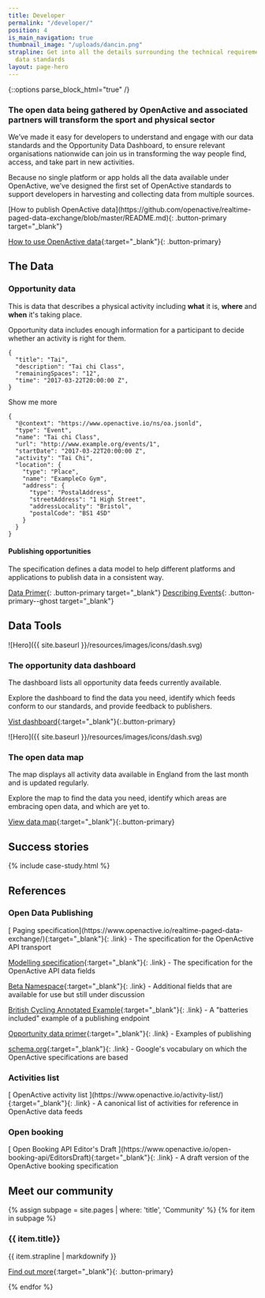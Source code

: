 ```yaml
---
title: Developer
permalink: "/developer/"
position: 4
is_main_navigation: true
thumbnail_image: "/uploads/dancin.png"
strapline: Get into all the details surrounding the technical requirements of our
  data standards
layout: page-hero
---
```


{::options parse_block_html="true" /}

<!--  ---------------->
<!-- HERO TEXT -->
<!--  ---------------->
<article>
<div class="one">

### The open data being gathered by OpenActive and associated partners will transform the sport and physical sector

We’ve made it easy for developers to understand and engage with our data standards and the Opportunity Data Dashboard, to ensure relevant organisations nationwide can join us in transforming the way people find, access, and take part in new activities.

Because no single platform or app holds all the data available under OpenActive, we’ve designed the first set of OpenActive standards to support developers in harvesting and collecting data from multiple sources.

</div>
</article>
<article>
<div class="two">
[How to publish OpenActive data](https://github.com/openactive/realtime-paged-data-exchange/blob/master/README.md){: .button-primary target="_blank"}

</div>
<div class="two">

[How to use OpenActive data](https://www.openactive.io/getting-started/){:target="_blank"}{: .button-primary}

</div>
</article>

<!--  ---------------->
<!-- CODE -->
<!--  ---------------->
<article class="title-row invert developer-data">
<h2 class="sub-heading-two">The Data</h2>
<div class="code left">

### Opportunity data

This is data that describes a physical activity including **what** it is, **where** and **when** it's taking place.

Opportunity data includes enough information for a participant to decide whether an activity is right for them.

</div>
<div class="code right">
<div class="terminal">

    {
      "title": "Tai",
      "description": "Tai chi Class",
      "remainingSpaces": "12",
      "time": "2017-03-22T20:00:00 Z",
    }

</div>

<a class="data-show button-primary">Show me more</a>

</div>

<div class="further-code left">
<div class="terminal">

    {
      "@context": "https://www.openactive.io/ns/oa.jsonld",
      "type": "Event",
      "name": "Tai chi Class",
      "url": "http://www.example.org/events/1",
      "startDate": "2017-03-22T20:00:00 Z",
      "activity": "Tai Chi",
      "location": {
        "type": "Place",
        "name": "ExampleCo Gym",
        "address": {
          "type": "PostalAddress",
          "streetAddress": "1 High Street",
          "addressLocality": "Bristol",
          "postalCode": "BS1 4SD"
        }
      }
    }

</div>
</div>
<div class="further-code right">

#### Publishing opportunities

The specification defines a data model to help different platforms and applications to publish data in a consistent way.

[Data Primer](https://www.openactive.io/opportunity-data-primer/){: .button-primary target="_blank"}
[Describing Events](https://www.openactive.io/opportunity-data-primer/#describing-events){: .button-primary--ghost target="_blank"}

</div>
</article>

<!--  ---------------->
<!-- DASHBOARD -->
<!--  ---------------->
<article class="title-row dashboard">
<h2 class="sub-heading-two">Data Tools</h2>
<div class="two tworight">

![Hero]({{ site.baseurl }}/resources/images/icons/dash.svg)

</div>
<div class="two tworight">

### The opportunity data dashboard

The dashboard lists all opportunity data feeds currently available.

Explore the dashboard to find the data you need, identify which feeds conform to our standards, and provide feedback to publishers.

[Vist dashboard](http://status.openactive.io/){:target="_blank"}{:.button-primary}

</div>
</article>
<article class="dashboard">
<div class="two tworight">

![Hero]({{ site.baseurl }}/resources/images/icons/dash.svg)

</div>
<div class="two tworight">

### The open data map

The map displays all activity data available in England from the last month and is updated regularly.

Explore the map to find the data you need, identify which areas are embracing open data, and which are yet to. 

[View data map](http://mgo.ms/s/6lmxv){:target="_blank"}{:.button-primary}

</div>
</article>

<!--  ---------------->
<!-- CASE STUDIES -->
<!--  ---------------->
<article class="title-row">
<h2 class="sub-heading-two margin-top">Success stories</h2>
{% include case-study.html %}
</article>

<!--  ---------------->
<!-- CALL TO ACTION -->
<!--  ---------------->

<article class=" title-row">
<h2 class="sub-heading-two">References</h2>
<div class="one">
<h3>Open Data Publishing</h3>
<p></p>
[ Paging specification](https://www.openactive.io/realtime-paged-data-exchange/){:target="_blank"}{: .link} - The specification for the OpenActive API transport

[ Modelling specification](https://www.openactive.io/modelling-opportunity-data/){:target="_blank"}{: .link} - The specification for the OpenActive API data fields

[ Beta Namespace](https://www.openactive.io/ns-beta/){:target="_blank"}{: .link} - Additional fields that are available for use but still under discussion

[ British Cycling Annotated Example](https://github.com/openactive/activation/issues/104){:target="_blank"}{: .link} - A "batteries included" example of a publishing endpoint

[ Opportunity data primer](https://www.openactive.io/opportunity-data-primer/){:target="_blank"}{: .link} - Examples of publishing

[ schema.org](http://schema.org/){:target="_blank"}{: .link} - Google's vocabulary on which the OpenActive specifications are based

<h3>Activities list</h3>
<p></p>
[ OpenActive activity list ](https://www.openactive.io/activity-list/){:target="_blank"}{: .link} - A canonical list of activities for reference in OpenActive data feeds

<h3>Open booking</h3>
<p></p>
[ Open Booking API Editor's Draft ](https://www.openactive.io/open-booking-api/EditorsDraft){:target="_blank"}{: .link} -  A draft version of the OpenActive booking specification
</div>
</article>

<!-- <article class="call_to_action title-row">
<h2 class="sub-heading-two">Resources</h2>

<div class="subgrid">
<div class="four">

### How-to guides

Molestiae corporis rerum blanditiis voluptas vel. Vero dolorum commodi laboriosam quia. Qui hic optio doloremque.

\[Discover More\]( {{ site.baseurl }}{% link how-to.md %}){:.link}

</div>
<div class="four">

### Discussions

Learn more about how we’re making opportunity data easier to access, use, and share nationwide.

\[Discover More\]( {{ site.baseurl }}{% link discussions.md %}){:.link}

</div>
<div class="four">

### References

Dive into the detail by looking through our standards documentation and best practice guidance.

\[Discover More\]( {{ site.baseurl }}/slate/build){:.link target="_blank"}

</div>
<div class="four">

### eLearning

Guidance for developers on getting started, to help you learn how to publish and use your data to benefit your organisation.

\[Discover More\]( {{ site.baseurl }}{% link e-learning.md %}){: .link }

</div>
</div>
</article>

<!--  ---------------->
<!-- COMMUNITY CALL TO ACTION -->
<!--  ---------------->
<article class="call_to_action--full-width">
<h2 class="sub-heading-two">Meet our community</h2>
<div class="one">

{% assign subpage = site.pages | where: 'title', 'Community' %}
{% for item in subpage %}

### {{ item.title}}

{{ item.strapline | markdownify }}

[Find out more](https://www.openactive.io/community/){:target="_blank"}{: .button-primary}

</div>
<figure>
<div class="mask"></div>
<div class="image" style="background: url({{ site.baseurl }}{{ item.thumbnail_image }})center center / cover no-repeat;"></div>
</figure>
{% endfor %}

</article>